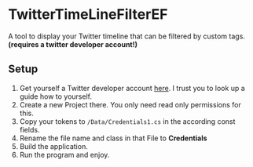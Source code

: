 # TwitterTimeLineFilterEF
A tool to display your Twitter timeline that can be filtered by custom tags. **(requires a twitter developer account!)**

## Setup
1. Get yourself a Twitter developer account [here](https://developer.twitter.com/en). I trust you to look up a guide how to yourself.
2. Create a new Project there. You only need read only permissions for this.
3. Copy your tokens to `/Data/Credentials1.cs` in the according const fields.
4. Rename the file name and class in that File to **Credentials**
5. Build the application.
6. Run the program and enjoy.
